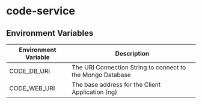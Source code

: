 # code-service

## Environment Variables

|Environment Variable|Description                                               |
|--------------------|----------------------------------------------------------|
|CODE_DB_URI         |The URI Connection String to connect to the Mongo Database|
|CODE_WEB_URI        |The base address for the Client Application (ng)          |

